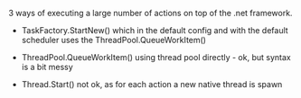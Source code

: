 3 ways of executing a large number of actions on top of the .net framework.

* TaskFactory.StartNew() which in the default config and with the default scheduler uses the ThreadPool.QueueWorkItem()

* ThreadPool.QueueWorkItem() using thread pool directly - ok, but syntax is a bit messy 

* Thread.Start() not ok, as for each action a new native thread is spawn 
